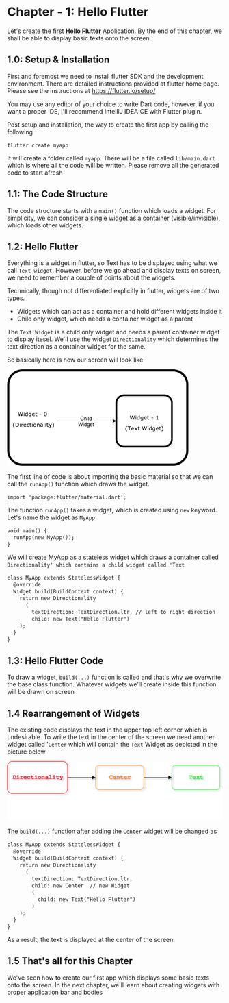 # Chapter - 1: Hello Flutter

Let's create the first __Hello Flutter__ Application. By the end of this chapter, we shall be able to display basic texts onto the screen.

## 1.0: Setup & Installation

First and foremost we need to install flutter SDK and the development environment. There are detailed instructions provided at flutter home page.  Please see the instructions at https://flutter.io/setup/ 

You may use any editor of your choice to write Dart code, however, if you want a proper IDE, I'll recommend IntelliJ IDEA CE with Flutter plugin.

Post setup and installation, the way to create the first app by calling the following

```
flutter create myapp
```

It will create a folder called `myapp`. There will be a file called `lib/main.dart` which is where all the code will be written. Please remove all the generated code to start afresh

## 1.1: The Code Structure

The code structure starts with a `main()` function which loads a widget. For simplicity, we can consider a single widget as a container (visible/invisible), which loads other widgets. 


## 1.2: Hello Flutter 

Everything is a widget in flutter, so Text has to be displayed using what we call `Text widget`. However, before we go ahead and display texts on screen, we need to remember a couple of points about the widgets.

Technically, though not differentiated explicitly in flutter, widgets are of two types. 
- Widgets which can act as a container and hold different widgets inside it
- Child only widget, which needs a container widget as a parent 
 
The `Text Widget` is a child only widget and needs a parent container widget to display itesel. We'll use the widget `Directionality` which determines the text direction as a container widget for the same.

So basically here is how our screen will look like

![Hello Flutter Widget](https://github.com/9lean/Flutter_ToDoApp_iOS_Android/blob/master/Chapter-1/Widget%20First.png)


The first line of code is about importing the basic material so that we can call the `runApp()` function which draws the widget.

```
import 'package:flutter/material.dart';
```

The function `runApp()` takes a widget, which is created using `new` keyword. Let's name the widget as `MyApp`

```
void main() {
  runApp(new MyApp());
}

```
We will create MyApp as a stateless widget which draws a container called `Directionality' which contains a child widget called 'Text`

```
class MyApp extends StatelessWidget {
  @override
  Widget build(BuildContext context) {
    return new Directionality
      (
        textDirection: TextDirection.ltr, // left to right direction
        child: new Text("Hello Flutter")
    );
  }
} 

```

## 1.3: Hello Flutter Code

To draw a widget, `build(...)` function is called and that's why we overwrite the base class function. Whatever widgets we'll create inside this function will be drawn on screen

## 1.4 Rearrangement of Widgets

The existing code displays the text in the upper top left corner which is undesirable. To write the text in the center of the screen we need another widget called '`Center` which will contain the `Text` Widget as depicted in the picture below

![Hello Flutter Widget-2](https://github.com/9lean/Flutter_ToDoApp_iOS_Android/blob/master/Chapter-1/Widget-2.png)

The `build(...)` function after adding the `Center` widget will be changed as

```
class MyApp extends StatelessWidget {
  @override
  Widget build(BuildContext context) {
    return new Directionality
      (
        textDirection: TextDirection.ltr,
        child: new Center  // new Widget
        (
          child: new Text("Hello Flutter")
        )
    );
  }
} 
```
As a result, the text is displayed at the center of the screen.

## 1.5 That's all for this Chapter

We've seen how to create our first app which displays some basic texts onto the screen. In the next chapter, we'll learn about creating widgets with proper application bar and bodies





